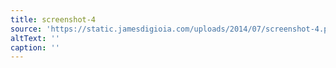 ```yaml
---
title: screenshot-4
source: 'https://static.jamesdigioia.com/uploads/2014/07/screenshot-4.png'
altText: ''
caption: ''
---
```



